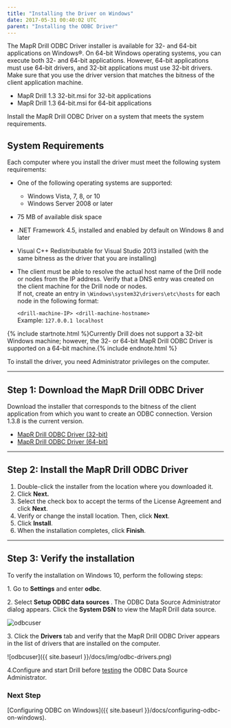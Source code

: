 ```yaml
---
title: "Installing the Driver on Windows"
date: 2017-05-31 00:40:02 UTC
parent: "Installing the ODBC Driver"
---
```

The MapR Drill ODBC Driver installer is available for 32- and 64-bit
applications on Windows®. On 64-bit Windows operating systems, you can execute both 32- and 64-bit applications. However, 64-bit applications must use 64-bit drivers, and 32-bit applications must use 32-bit drivers. Make sure that you use the driver version that matches the bitness of the client application machine. 
					
  * MapR Drill 1.3 32-bit.msi for 32-bit applications
  * MapR Drill 1.3 64-bit.msi for 64-bit applications


Install the MapR Drill ODBC Driver on a system that meets the system requirements. 

##  System Requirements

Each computer where you install the driver must meet the following system
requirements:

  * One of the following operating systems are supported:
    * Windows Vista, 7, 8, or 10
    * Windows Server 2008 or later
  * 75 MB of available disk space
  * .NET Framework 4.5, installed and enabled by default on Windows 8 and later
  * Visual C++ Redistributable for Visual Studio 2013 installed (with the same bitness as the driver that you are installing)
 
  * The client must be able to resolve the actual host name of the Drill node or nodes from the IP address. Verify that a DNS entry was created on the client machine for the Drill node or nodes.   
If not, create an entry in `\Windows\system32\drivers\etc\hosts` for each node in the following format:  

    `<drill-machine-IP> <drill-machine-hostname>`  
    Example: `127.0.0.1 localhost`

 {% include startnote.html %}Currently Drill does not support a 32-bit Windows machine; however, the 32- or 64-bit MapR Drill ODBC Driver is supported on a 64-bit machine.{% include endnote.html %}

To install the driver, you need Administrator privileges on the computer.

----------

## Step 1: Download the MapR Drill ODBC Driver

Download the installer that corresponds to the bitness of the client application from which you want to create an ODBC connection. Version 1.3.8 is the current version.

* [MapR Drill ODBC Driver (32-bit)](http://package.mapr.com/tools/MapR-ODBC/MapR_Drill/)  
* [MapR Drill ODBC Driver (64-bit)](http://package.mapr.com/tools/MapR-ODBC/MapR_Drill/)

----------

## Step 2: Install the MapR Drill ODBC Driver

1. Double-click the installer from the location where you downloaded it.
2. Click **Next.**
3. Select the check box to accept the terms of the License Agreement and click **Next**.
4. Verify or change the install location. Then, click **Next**.
5. Click **Install**.
6. When the installation completes, click **Finish**.

----------

## Step 3: Verify the installation

To verify the installation on Windows 10, perform the following steps:

1\. Go to **Settings** and enter **odbc**.  

2\. Select **Setup ODBC data sources <version>**.  The ODBC Data Source Administrator <version> dialog appears. Click the **System DSN** to view the MapR Drill data source.  

![odbcuser](https://drill.apache.org/docs/img/odbc-user-dsn.png/)


3\. Click the **Drivers** tab and verify that the MapR Drill ODBC Driver appears in the list of drivers that are installed on the computer.  

  
 
![odbcuser]({{ site.baseurl }}/docs/img/odbc-drivers.png)  

4\.Configure and start Drill before [testing]({{site.baseurl}}/docs/testing-the-odbc-connection/) the ODBC Data Source Administrator.

### Next Step 
[Configuring ODBC on Windows]({{ site.baseurl }}/docs/configuring-odbc-on-windows).
